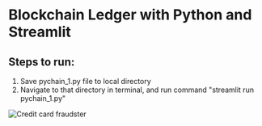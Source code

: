 # Blockchain Ledger with Python and Streamlit

## Steps to run:

1. Save pychain_1.py file to local directory
2. Navigate to that directory in terminal, and run command "streamlit run pychain_1.py"



![Credit card fraudster](Images/credit_card_fraudster.jpg)
